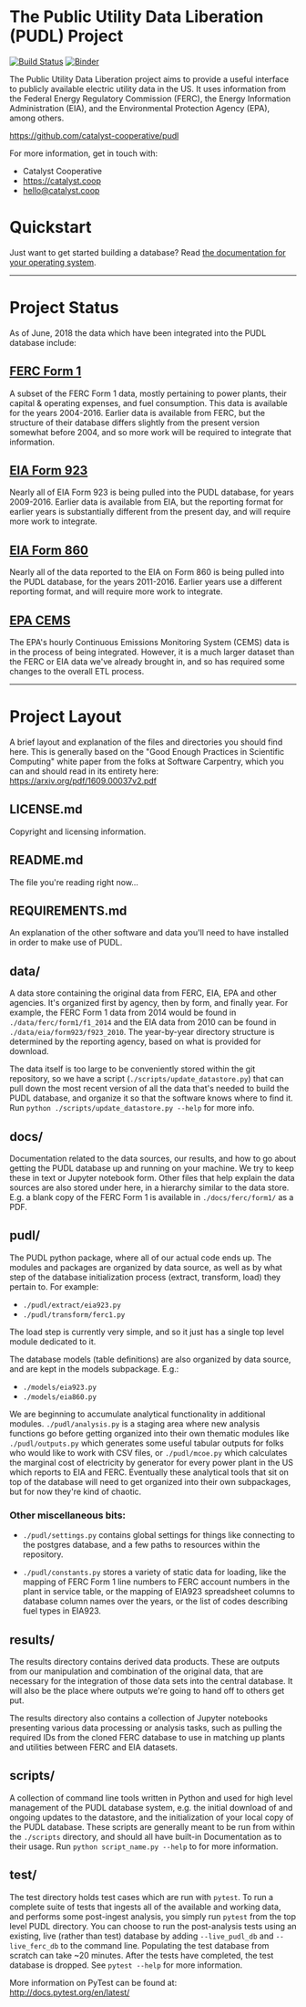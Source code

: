 # The Public Utility Data Liberation (PUDL) Project
[![Build Status](https://travis-ci.org/catalyst-cooperative/pudl.svg?branch=master)](https://travis-ci.org/catalyst-cooperative/pudl)
[![Binder](https://mybinder.org/badge.svg)](https://mybinder.org/v2/gh/catalyst-cooperative/pudl/master)

The Public Utility Data Liberation project aims to provide a useful interface
to publicly available electric utility data in the US.  It uses information
from the Federal Energy Regulatory Commission (FERC), the Energy Information
Administration (EIA), and the Environmental Protection Agency (EPA), among
others.

https://github.com/catalyst-cooperative/pudl

For more information, get in touch with:
 - Catalyst Cooperative
 - https://catalyst.coop
 - hello@catalyst.coop

# Quickstart
Just want to get started building a database? Read [the documentation for your
operating system](/docs).

---
# Project Status
As of June, 2018 the data which have been integrated into the PUDL database
include:

## [FERC Form 1](https://www.ferc.gov/docs-filing/forms/form-1/data.asp)
A subset of the FERC Form 1 data, mostly pertaining to power plants, their
capital & operating expenses, and fuel consumption. This data is available for
the years 2004-2016. Earlier data is available from FERC, but the structure of
their database differs slightly from the present version somewhat before 2004,
and so more work will be required to integrate that information.

## [EIA Form 923](https://www.eia.gov/electricity/data/eia923/)
Nearly all of EIA Form 923 is being pulled into the PUDL database, for years
2009-2016. Earlier data is available from EIA, but the reporting format for
earlier years is substantially different from the present day, and will require
more work to integrate.

## [EIA Form 860](https://www.eia.gov/electricity/data/eia860/)
Nearly all of the data reported to the EIA on Form 860 is being pulled into the
PUDL database, for the years 2011-2016. Earlier years use a different reporting
format, and will require more work to integrate.

## [EPA CEMS](https://ampd.epa.gov/ampd/)
The EPA's hourly Continuous Emissions Monitoring System (CEMS) data is in the
process of being integrated. However, it is a much larger dataset than the FERC
or EIA data we've already brought in, and so has required some changes to the
overall ETL process.

---
# Project Layout
A brief layout and explanation of the files and directories you should find
here.  This is generally based on the "Good Enough Practices in Scientific
Computing" white paper from the folks at Software Carpentry, which you can and
should read in its entirety here: https://arxiv.org/pdf/1609.00037v2.pdf

## LICENSE.md
Copyright and licensing information.

## README.md
The file you're reading right now...

## REQUIREMENTS.md
An explanation of the other software and data you'll need to have installed in
order to make use of PUDL.

## data/
A data store containing the original data from FERC, EIA, EPA and other
agencies. It's organized first by agency, then by form, and finally year. For
example, the FERC Form 1 data from 2014 would be found in
`./data/ferc/form1/f1_2014` and the EIA data from 2010 can be found in
`./data/eia/form923/f923_2010`. The year-by-year directory structure is
determined by the reporting agency, based on what is provided for download.

The data itself is too large to be conveniently stored within the git
repository, so we have a script (`./scripts/update_datastore.py`) that can pull
down the most recent version of all the data that's needed to build the PUDL
database, and organize it so that the software knows where to find it. Run
`python ./scripts/update_datastore.py --help` for more info.

## docs/
Documentation related to the data sources, our results, and how to go about
getting the PUDL database up and running on your machine. We try to keep these
in text or Jupyter notebook form. Other files that help explain the data
sources are also stored under here, in a hierarchy similar to the data store.
E.g. a blank copy of the FERC Form 1 is available in `./docs/ferc/form1/` as a
PDF.

## pudl/
The PUDL python package, where all of our actual code ends up. The modules and
packages are organized by data source, as well as by what step of the database
initialization process (extract, transform, load) they pertain to. For example:
 - `./pudl/extract/eia923.py`
 - `./pudl/transform/ferc1.py`

The load step is currently very simple, and so it just has a single top level
module dedicated to it.

The database models (table definitions) are also organized by data source, and
are kept in the models subpackage. E.g.:
 - `./models/eia923.py`
 - `./models/eia860.py`

We are beginning to accumulate analytical functionality in additional modules.
`./pudl/analysis.py` is a staging area where new analysis functions go before
getting organized into their own thematic modules like `./pudl/outputs.py`
which generates some useful tabular outputs for folks who would like to work
with CSV files, or `./pudl/mcoe.py` which calculates the marginal cost of
electricity by generator for every power plant in the US which reports to EIA
and FERC. Eventually these analytical tools that sit on top of the database
will need to get organized into their own subpackages, but for now they're kind
of chaotic.

### Other miscellaneous bits:
 - `./pudl/settings.py` contains global settings for things like connecting to
   the postgres database, and a few paths to resources within the repository.

 - `./pudl/constants.py` stores a variety of static data for loading, like the
   mapping of FERC Form 1 line numbers to FERC account numbers in the plant in
   service table, or the mapping of EIA923 spreadsheet columns to database
   column names over the years, or the list of codes describing fuel types in
   EIA923.

## results/
The results directory contains derived data products. These are outputs from
our manipulation and combination of the original data, that are necessary for
the integration of those data sets into the central database. It will also be
the place where outputs we're going to hand off to others get put.

The results directory also contains a collection of Jupyter notebooks
presenting various data processing or analysis tasks, such as pulling the
required IDs from the cloned FERC database to use in matching up plants and
utilities between FERC and EIA datasets.

## scripts/
A collection of command line tools written in Python and used for high level
management of the PUDL database system, e.g. the initial download of and
ongoing updates to the datastore, and the initialization of your local copy of
the PUDL database.  These scripts are generally meant to be run from within the
`./scripts` directory, and should all have built-in Documentation as to their
usage. Run `python script_name.py --help` to for more information.

## test/
The test directory holds test cases which are run with `pytest`. To run a
complete suite of tests that ingests all of the available and working data, and
performs some post-ingest analysis, you simply run `pytest` from the top level
PUDL directory. You can choose to run the post-analysis tests using an
existing, live (rather than test) database by adding `--live_pudl_db` and
`--live_ferc_db` to the command line. Populating the test database from scratch
can take ~20 minutes. After the tests have completed, the test database is
dropped. See `pytest --help` for more information.

More information on PyTest can be found at: http://docs.pytest.org/en/latest/
